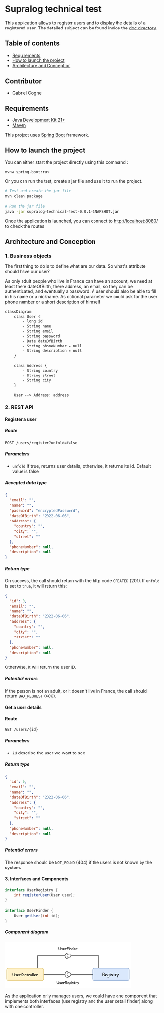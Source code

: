 # Supralog technical test

This application allows to register users and to display the details of a registered user. The detailed subject can be found inside the [doc directory](doc/TestTechnique_JAVA_BACK_END[736].pdf).


## Table of contents
* [Requirements](#requirements)
* [How to launch the project](#how-to-launch-the-project)
* [Architecture and Conception](#architecture-and-conception)


## Contributor
* Gabriel Cogne

## Requirements
* [Java Development Kit 21+](https://www.oracle.com/fr/java/technologies/downloads/)
* [Maven](https://maven.apache.org/download.cgi)

This project uses [Spring Boot](https://spring.io/projects/spring-boot) framework.

## How to launch the project
You can either start the project directly using this command :
```zsh
mvnw spring-boot:run
```

Or you can run the test, create a jar file and use it to run the project.
```zsh
# Test and create the jar file
mvn clean package

# Run the jar file
java -jar supralog-technical-test-0.0.1-SNAPSHOT.jar
```

Once the application is launched, you can connect to [http://localhost:8080/](http://localhost:8080) to check the routes

## Architecture and Conception
### 1. Business objects
The first thing to do is to define what are our data. So what's attribute should have our user?

As only adult people who live in France can have an account, we need at least there dateOfBirth, there address, an email,
so they can be authenticated, and eventually a password. A user should also be able to fill in his name or a nickname.
As optional parameter we could ask for the user phone number or a short description of himself

```mermaid
classDiagram
    class User {
    	- long id
        - String name
        - String email
        - String password
        - Date dateOfBirth
        - String phoneNumber = null
        - String description = null
    }

    class Address {
        - String country
        - String street
        - String city
    }

    User --> Address: address
```

### 2. REST API
#### Register a user
##### Route
```
POST /users/register?unfold=false
```
##### Parameters
* `unfold` If true, returns user details, otherwise, it returns its id. Default value is false
##### Accepted data type
```json
{
  "email": "",
  "name": "",
  "password": "encryptedPassword",
  "dateOfBirth": "2022-06-06",
  "address": {
	"country": "",
	"city": "",
	"street": ""
  },
  "phoneNumber": null,
  "description": null
}
```
##### Return type
On success, the call should return with the http code `CREATED` (201).
If `unfold` is set to `true`, it will return this:
```json
{
  "id": 0,
  "email": "",
  "name": "",
  "dateOfBirth": "2022-06-06",
  "address": {
	"country": "",
	"city": "",
	"street": ""
  },
  "phoneNumber": null,
  "description": null
}
```
Otherwise, it will return the user ID.

##### Potential errors
If the person is not an adult, or it doesn't live in France, the call should
return `BAD_REQUEST` (400).

#### Get a user details
#### Route
```
GET /users/{id}
```
##### Parameters
* `id` describe the user we want to see
##### Return type
```json
{
  "id": 0,
  "email": "",
  "name": "",
  "dateOfBirth": "2022-06-06",
  "address": {
	"country": "",
	"city": "",
	"street": ""
  },
  "phoneNumber": null,
  "description": null
}
```
##### Potential errors
The response should be `NOT_FOUND` (404) if the users is not known by the system.


#### 3. Interfaces and Components
```java
interface UserRegistry {
    int registerUser(User user);
}

interface UserFinder {
    User getUser(int id);
}
```
##### Component diagram
![Component diagram](./doc/ComposantDiagram.png)

As the application only manages users, we could have one component that implements
both interfaces (use registry and the user detail finder) along with one controller.
